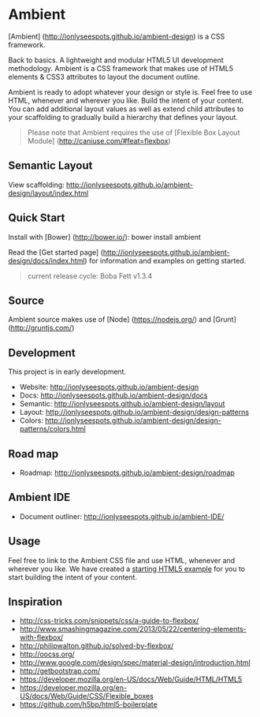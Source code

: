 # Ambient

[Ambient] (http://ionlyseespots.github.io/ambient-design) is a CSS framework.

Back to basics. A lightweight and modular HTML5 UI development methodology. Ambient is a CSS framework that makes use of HTML5 elements & CSS3 attributes to layout the document outline.

Ambient is ready to adopt whatever your design or style is. Feel free to use HTML, whenever and wherever you like. Build the intent of your content. You can add additional layout values as well as extend child attributes to your scaffolding to gradually build a hierarchy that defines your layout.

> Please note that Ambient requires the use of [Flexible Box Layout Module] (http://caniuse.com/#feat=flexbox)

## Semantic Layout

View scaffolding: http://ionlyseespots.github.io/ambient-design/layout/index.html

## Quick Start

Install with [Bower] (http://bower.io/): bower install ambient

Read the [Get started page] (http://ionlyseespots.github.io/ambient-design/docs/index.html) for information and examples on getting started.

> current release cycle: Boba Fett v1.3.4

## Source
Ambient source makes use of [Node] (https://nodejs.org/) and [Grunt] (http://gruntjs.com/)

## Development

This project is in early development.

* Website: http://ionlyseespots.github.io/ambient-design
* Docs: http://ionlyseespots.github.io/ambient-design/docs
* Semantic: http://ionlyseespots.github.io/ambient-design/layout
* Layout: http://ionlyseespots.github.io/ambient-design/design-patterns
* Colors: http://ionlyseespots.github.io/ambient-design/design-patterns/colors.html 

## Road map
* Roadmap: http://ionlyseespots.github.io/ambient-design/roadmap

## Ambient IDE

* Document outliner: http://ionlyseespots.github.io/ambient-IDE/

## Usage

Feel free to link to the Ambient CSS file and use HTML, whenever and wherever you like. We have created a [starting HTML5 example](http://ionlyseespots.github.io/ambient-design/examples/starter-template/index.html) for you to start building the intent of your content.

## Inspiration

* http://css-tricks.com/snippets/css/a-guide-to-flexbox/
* http://www.smashingmagazine.com/2013/05/22/centering-elements-with-flexbox/
* http://philipwalton.github.io/solved-by-flexbox/
* http://oocss.org/
* http://www.google.com/design/spec/material-design/introduction.html
* http://getbootstrap.com/
* https://developer.mozilla.org/en-US/docs/Web/Guide/HTML/HTML5
* https://developer.mozilla.org/en-US/docs/Web/Guide/CSS/Flexible_boxes
* https://github.com/h5bp/html5-boilerplate